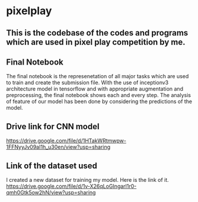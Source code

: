 # pixelplay

## This is the codebase of the codes and programs which are used in pixel play competition by me.

## Final Notebook
The final notebook is the represenetation of all major tasks which are used to train and create the submission file.
With the use of inceptionv3 architecture model in tensorflow and with appropriate augmentation and preprocessing,
the final notebook shows each and every step. The analysis of feature of our model has been done by considering the predictions of the model.

## Drive link for CNN model
https://drive.google.com/file/d/1HTakWRtmwpw-1FFNyyJv09aI1h_u30en/view?usp=sharing

## Link of the dataset used
I created a new dataset for training my model. Here is the link of it.
https://drive.google.com/file/d/1v-X26qLoGIngarl1r0-qmh0Gtk5ow2hN/view?usp=sharing
